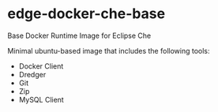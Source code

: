 # edge-docker-che-base
Base Docker Runtime Image for Eclipse Che

Minimal ubuntu-based image that includes the following tools:

* Docker Client
* Dredger
* Git
* Zip
* MySQL Client
